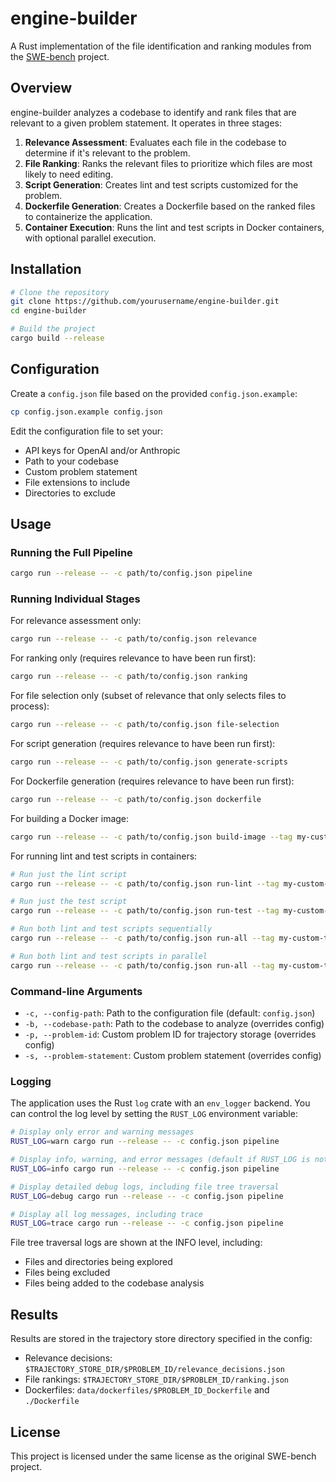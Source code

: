# engine-builder

A Rust implementation of the file identification and ranking modules from the [SWE-bench](https://github.com/princeton-nlp/SWE-bench) project.

## Overview

engine-builder analyzes a codebase to identify and rank files that are relevant to a given problem statement. It operates in three stages:

1. **Relevance Assessment**: Evaluates each file in the codebase to determine if it's relevant to the problem.
2. **File Ranking**: Ranks the relevant files to prioritize which files are most likely to need editing.
3. **Script Generation**: Creates lint and test scripts customized for the problem.
4. **Dockerfile Generation**: Creates a Dockerfile based on the ranked files to containerize the application.
5. **Container Execution**: Runs the lint and test scripts in Docker containers, with optional parallel execution.

## Installation

```bash
# Clone the repository
git clone https://github.com/yourusername/engine-builder.git
cd engine-builder

# Build the project
cargo build --release
```

## Configuration

Create a `config.json` file based on the provided `config.json.example`:

```bash
cp config.json.example config.json
```

Edit the configuration file to set your:
- API keys for OpenAI and/or Anthropic
- Path to your codebase
- Custom problem statement
- File extensions to include
- Directories to exclude

## Usage

### Running the Full Pipeline

```bash
cargo run --release -- -c path/to/config.json pipeline
```

### Running Individual Stages

For relevance assessment only:
```bash
cargo run --release -- -c path/to/config.json relevance
```

For ranking only (requires relevance to have been run first):
```bash
cargo run --release -- -c path/to/config.json ranking
```

For file selection only (subset of relevance that only selects files to process):
```bash
cargo run --release -- -c path/to/config.json file-selection
```

For script generation (requires relevance to have been run first):
```bash
cargo run --release -- -c path/to/config.json generate-scripts
```

For Dockerfile generation (requires relevance to have been run first):
```bash
cargo run --release -- -c path/to/config.json dockerfile
```

For building a Docker image:
```bash
cargo run --release -- -c path/to/config.json build-image --tag my-custom-tag
```

For running lint and test scripts in containers:
```bash
# Run just the lint script
cargo run --release -- -c path/to/config.json run-lint --tag my-custom-tag

# Run just the test script
cargo run --release -- -c path/to/config.json run-test --tag my-custom-tag

# Run both lint and test scripts sequentially
cargo run --release -- -c path/to/config.json run-all --tag my-custom-tag

# Run both lint and test scripts in parallel
cargo run --release -- -c path/to/config.json run-all --tag my-custom-tag --parallel
```

### Command-line Arguments

- `-c, --config-path`: Path to the configuration file (default: `config.json`)
- `-b, --codebase-path`: Path to the codebase to analyze (overrides config)
- `-p, --problem-id`: Custom problem ID for trajectory storage (overrides config)
- `-s, --problem-statement`: Custom problem statement (overrides config)

### Logging

The application uses the Rust `log` crate with an `env_logger` backend. You can control the log level by setting the `RUST_LOG` environment variable:

```bash
# Display only error and warning messages
RUST_LOG=warn cargo run --release -- -c config.json pipeline

# Display info, warning, and error messages (default if RUST_LOG is not set)
RUST_LOG=info cargo run --release -- -c config.json pipeline

# Display detailed debug logs, including file tree traversal
RUST_LOG=debug cargo run --release -- -c config.json pipeline

# Display all log messages, including trace
RUST_LOG=trace cargo run --release -- -c config.json pipeline
```

File tree traversal logs are shown at the INFO level, including:
- Files and directories being explored
- Files being excluded
- Files being added to the codebase analysis

## Results

Results are stored in the trajectory store directory specified in the config:

- Relevance decisions: `$TRAJECTORY_STORE_DIR/$PROBLEM_ID/relevance_decisions.json`
- File rankings: `$TRAJECTORY_STORE_DIR/$PROBLEM_ID/ranking.json`
- Dockerfiles: `data/dockerfiles/$PROBLEM_ID_Dockerfile` and `./Dockerfile`

## License

This project is licensed under the same license as the original SWE-bench project.